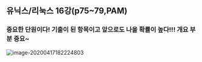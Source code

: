 ## 유닉스/리눅스 16강(p75~79,PAM)

### 중요한 단원이다! 기출이 된 항목이고 앞으로도 나올 확률이 높다!!! 개요 부분 중요~

![image-20200417182224803](C:\Users\KAUstar\AppData\Roaming\Typora\typora-user-images\image-20200417182224803.png)